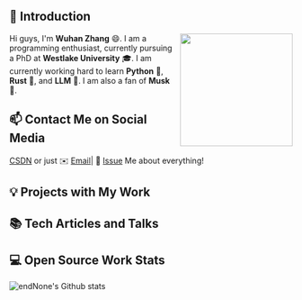 ## 👋 Introduction

<!--https://user-images.githubusercontent.com/5713670/87202985-820dcb80-c2b6-11ea-9f56-7ec461c497c3.gif-->
<img align='right' src='https://octodex.github.com/images/hula_loop_octodex03.gif' width='200'>

Hi guys, I'm **Wuhan Zhang** 😄. I am a programming enthusiast, currently pursuing a PhD at **Westlake University** 🎓. I am currently working hard to learn **Python** 🐍, **Rust** 🦀, and **LLM** 📘. I am also a fan of **Musk** 🚀.

## 📫 Contact Me on Social Media

[CSDN][-1]  or just ✉️ [Email](mailto:wuhan.zhang@outlook.com)| 💬 [Issue](https://github.com/endNone/endNone/issues/me) Me about everything!

## 💡 Projects with My Work



## 📚 Tech Articles and Talks 


 
## 💻 Open Source Work Stats


![endNone's Github stats](https://github-readme-stats.vercel.app/api?username=endNone&show_icons=true)

[-1]: https://blog.csdn.net/zwhszdx?type=blog
